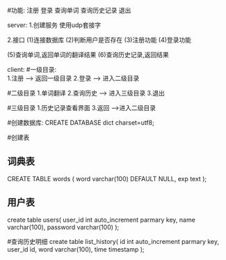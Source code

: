 #功能:
注册
登录
查询单词
查询历史记录
退出

server:
1.创建服务
使用udp套接字

2.接口
(1)连接数据库
(2)判断用户是否存在
(3)注册功能
(4)登录功能

(5)查询单词,返回单词的翻译结果
(6)查询历史记录,返回结果

client:
#一级目录:   
1.注册  --> 返回一级目录
2.登录  --> 进入二级目录

#二级目录
1.单词翻译
2.查询历史 --> 进入三级目录
3.退出

#三级目录
1.历史记录查看界面
3.返回    -->进入二级目录

#创建数据库:
CREATE DATABASE dict charset=utf8; 

#创建表
## 词典表
CREATE TABLE words (
  word varchar(100) DEFAULT NULL,
  exp text
); 

## 用户表
create table users(
    user_id int auto_increment parmary key,
    name varchar(100),
    password varchar(100)
);

#查询历史明细
create table list_history(
    id int auto_increment parmary key,
    user_id id,
    word varchar(100),
    time timestamp
);
